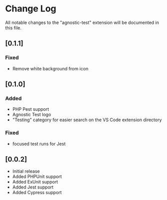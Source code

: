 # Change Log

All notable changes to the "agnostic-test" extension will be documented in this file.

## [0.1.1]
### Fixed

- Remove white background from icon

## [0.1.0]
### Added

- PHP Pest support
- Agnostic Test logo
- "Testing" category for easier search on the VS Code extension directory

### Fixed

- focused test runs for Jest

## [0.0.2]

- Initial release
- Added PHPUnit support
- Added ExUnit support
- Added Jest support
- Added Cypress support
